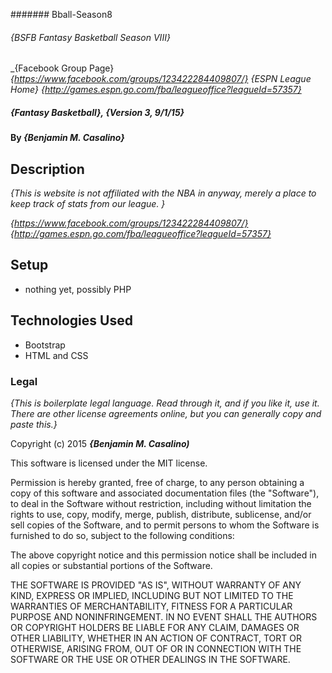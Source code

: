 ####### Bball-Season8
###### _{BSFB Fantasy Basketball Season VIII}_

_{Facebook Group Page}
_{https://www.facebook.com/groups/123422284409807/}_
_{ESPN League Home}_
_{http://games.espn.go.com/fba/leagueoffice?leagueId=57357}_

##### _{Fantasy Basketball}, {Version 3, 9/1/15}_

#### By _**{Benjamin M. Casalino}**_

## Description

_{This is website is not affiliated with the NBA in anyway,
merely a place to keep track of stats from our league. }_


_{https://www.facebook.com/groups/123422284409807/}_
_{http://games.espn.go.com/fba/leagueoffice?leagueId=57357}_

## Setup

* nothing yet, possibly PHP


## Technologies Used
* Bootstrap
* HTML and CSS

### Legal

*{This is boilerplate legal language. Read through it, and if you like it, use it. There are other license agreements online, but you can generally copy and paste this.}*

Copyright (c) 2015 **_{Benjamin M. Casalino)_**

This software is licensed under the MIT license.

Permission is hereby granted, free of charge, to any person obtaining a copy
of this software and associated documentation files (the "Software"), to deal
in the Software without restriction, including without limitation the rights
to use, copy, modify, merge, publish, distribute, sublicense, and/or sell
copies of the Software, and to permit persons to whom the Software is
furnished to do so, subject to the following conditions:

The above copyright notice and this permission notice shall be included in
all copies or substantial portions of the Software.

THE SOFTWARE IS PROVIDED "AS IS", WITHOUT WARRANTY OF ANY KIND, EXPRESS OR
IMPLIED, INCLUDING BUT NOT LIMITED TO THE WARRANTIES OF MERCHANTABILITY,
FITNESS FOR A PARTICULAR PURPOSE AND NONINFRINGEMENT. IN NO EVENT SHALL THE
AUTHORS OR COPYRIGHT HOLDERS BE LIABLE FOR ANY CLAIM, DAMAGES OR OTHER
LIABILITY, WHETHER IN AN ACTION OF CONTRACT, TORT OR OTHERWISE, ARISING FROM,
OUT OF OR IN CONNECTION WITH THE SOFTWARE OR THE USE OR OTHER DEALINGS IN
THE SOFTWARE.
